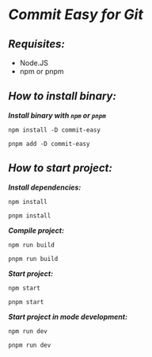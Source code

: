 # **_Commit Easy for Git_**

## **_Requisites:_**

- Node.JS
- npm or pnpm

## **_How to install binary:_**

**_Install binary with `npm` or `pnpm`_**

```
npm install -D commit-easy
```

```
pnpm add -D commit-easy
```

## **_How to start project:_**

**_Install dependencies:_**

```
npm install
```

```
pnpm install
```

**_Compile project:_**

```
npm run build
```

```
pnpm run build
```

**_Start project:_**

```
npm start
```

```
pnpm start
```

**_Start project in mode development:_**

```
npm run dev
```

```
pnpm run dev
```
